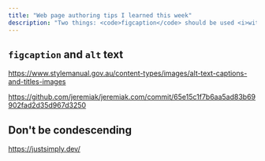 ```yaml
---
title: "Web page authoring tips I learned this week"
description: "Two things: <code>figcaption</code> should be used <i>with</i> <code>alt</code> text and don't be condescending."
---
```



## `figcaption` and `alt` text

https://www.stylemanual.gov.au/content-types/images/alt-text-captions-and-titles-images

https://github.com/jeremiak/jeremiak.com/commit/65e15c1f7b6aa5ad83b69902fad2d35d967d3250

## Don't be condescending

https://justsimply.dev/